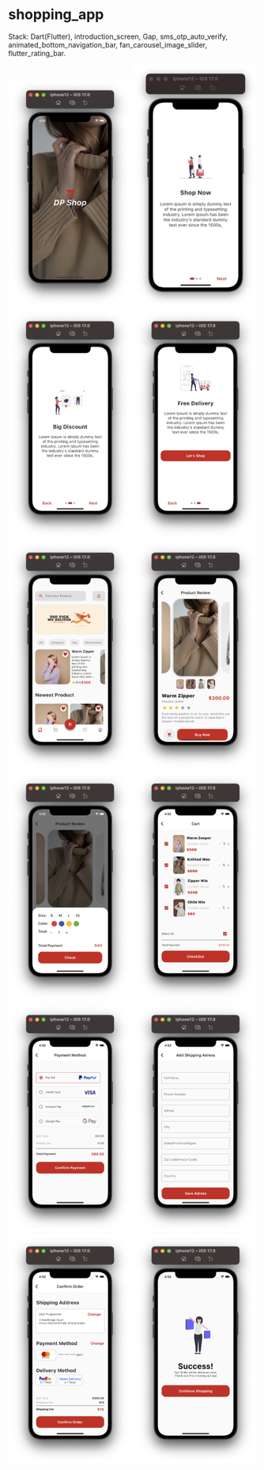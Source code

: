 # shopping_app

Stack: Dart(Flutter),
introduction_screen,
Gap,
sms_otp_auto_verify,
animated_bottom_navigation_bar,
fan_carousel_image_slider,
flutter_rating_bar.



<p float="left">
  <img src="1.png" width="250" /> 
  <img src="2.png" width="250" />
  <img src="3.png" width="250" />
  <img src="4.png" width="250" />
  <img src="5.png" width="250" />
  <img src="6.png" width="250" />
  <img src="7.png" width="250" />
  <img src="8.png" width="250" />
  <img src="9.png" width="250" />
  <img src="10.png" width="250" />
  <img src="11.png" width="250" />
  <img src="12.png" width="250" />
</p>
